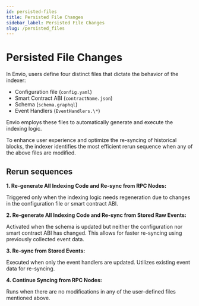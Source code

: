 ```yaml
---
id: persisted-files
title: Persisted File Changes
sidebar_label: Persisted File Changes
slug: /persisted_files
---
```


# Persisted File Changes

In Envio, users define four distinct files that dictate the behavior of the indexer:

- Configuration file (`config.yaml`)
- Smart Contract ABI (`contractName.json`)
- Schema (`schema.graphql`)
- Event Handlers (`EventHandlers.\*`)

Envio employs these files to automatically generate and execute the indexing logic.

To enhance user experience and optimize the re-syncing of historical blocks, the indexer identifies the most efficient rerun sequence when any of the above files are modified.

## Rerun sequences

**1. Re-generate All Indexing Code and Re-sync from RPC Nodes:**

Triggered only when the indexing logic needs regeneration due to changes in the configuration file or smart contract ABI.

**2. Re-generate All Indexing Code and Re-sync from Stored Raw Events:**

Activated when the schema is updated but neither the configuration nor smart contract ABI has changed. This allows for faster re-syncing using previously collected event data.

**3. Re-sync from Stored Events:**

Executed when only the event handlers are updated. Utilizes existing event data for re-syncing.

**4. Continue Syncing from RPC Nodes:**

Runs when there are no modifications in any of the user-defined files mentioned above.
